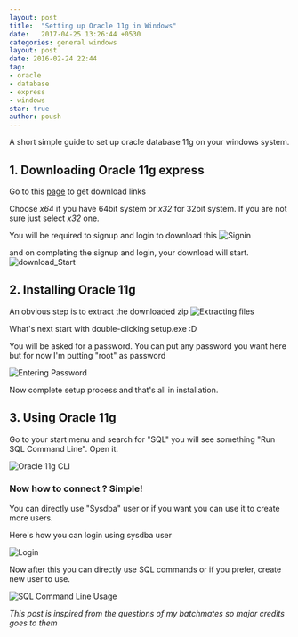 ```yaml
---
layout: post
title:  "Setting up Oracle 11g in Windows"
date:   2017-04-25 13:26:44 +0530
categories: general windows
layout: post
date: 2016-02-24 22:44
tag:
- oracle
- database
- express
- windows
star: true
author: poush
---
```


A short simple guide to set up oracle database 11g on your windows system.

## 1. Downloading Oracle 11g express
Go to this [page](http://www.oracle.com/technetwork/database/database-technologies/express-edition/downloads/index.html) to get download links 


Choose *x64* if you have 64bit system or *x32* for 32bit system. If you are not sure just select *x32* one. 

You will be required to signup and login to download this
 ![Signin](https://www.dropbox.com/s/lo2fjnqbbd9y5so/Capture-2.PNG?dl=1)

and on completing the signup and login, your download will start.
![download_Start](https://www.dropbox.com/s/0tcuqeazmueeqyi/Capture-1.PNG?dl=1)


## 2. Installing Oracle 11g
An obvious step is to extract the downloaded zip
![Extracting files](https://www.dropbox.com/s/d64md9pi22xnkeg/Capture-4.PNG?dl=1)

What's next start with double-clicking setup.exe :D

You will be asked for a password. You can put any password you want here but for now I'm putting "root" as password

![Entering Password](https://www.dropbox.com/s/105wqecbzr6xcqs/Capture-6.PNG?dl=1)

Now complete setup process and that's all in installation.

## 3. Using Oracle 11g

Go to your start menu and search for "SQL" you will see something "Run SQL Command Line". Open it.

![Oracle 11g CLI](https://www.dropbox.com/s/9kolfs8fdcej2d0/Capture-7.PNG?dl=1)

### Now how to connect ? Simple!
You can directly use "Sysdba" user or if you want you can use it to create more users.

Here's how you can login using sysdba user

![Login](https://www.dropbox.com/s/ma6w6h9h6hjc1l8/Capture-8.PNG?dl=1)

Now after this you can directly use SQL commands or if you prefer, create new user to use.

![SQL Command Line Usage](https://www.dropbox.com/s/oj28p2wp6gw0r9r/Capture-9.PNG?dl=1)

*This post is inspired from the questions of my batchmates so major credits goes to them*
